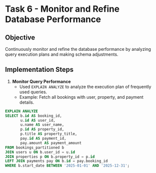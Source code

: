 # Task 6 - Monitor and Refine Database Performance

## Objective
Continuously monitor and refine the database performance by analyzing query execution plans and making schema adjustments.

## Implementation Steps

1. **Monitor Query Performance**
   - Used `EXPLAIN ANALYZE` to analyze the execution plan of frequently used queries.
   - Example: Fetch all bookings with user, property, and payment details.

```sql
EXPLAIN ANALYZE
SELECT b.id AS booking_id,
       u.id AS user_id,
       u.name AS user_name,
       p.id AS property_id,
       p.title AS property_title,
       pay.id AS payment_id,
       pay.amount AS payment_amount
FROM bookings_partitioned b
JOIN users u ON b.user_id = u.id
JOIN properties p ON b.property_id = p.id
LEFT JOIN payments pay ON b.id = pay.booking_id
WHERE b.start_date BETWEEN '2025-01-01' AND '2025-12-31';
